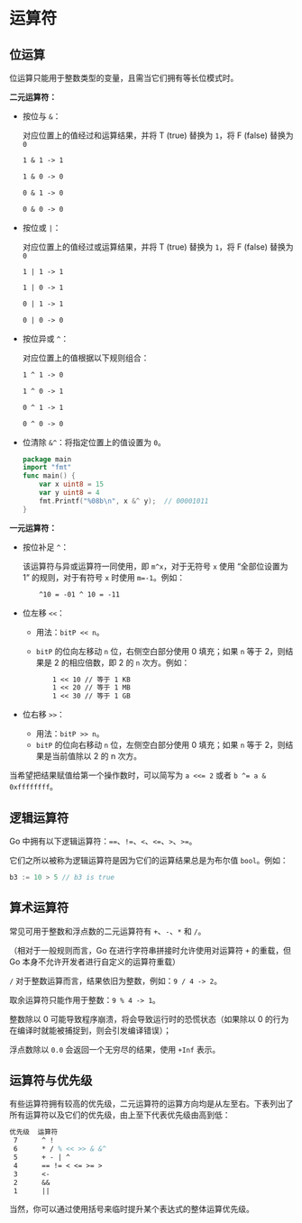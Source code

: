 # 运算符

## 位运算

位运算只能用于整数类型的变量，且需当它们拥有等长位模式时。

**二元运算符：**

- 按位与 `&`：

  对应位置上的值经过和运算结果，并将 T (true) 替换为 `1`，将 F (false) 替换为 `0`

   ```tex
   1 & 1 -> 1

   1 & 0 -> 0

   0 & 1 -> 0

   0 & 0 -> 0
   ```

- 按位或 `|`：

  对应位置上的值经过或运算结果，并将 T (true) 替换为 `1`，将 F (false) 替换为 `0`

   ```tex
   1 | 1 -> 1

   1 | 0 -> 1

   0 | 1 -> 1

   0 | 0 -> 0
   ```

- 按位异或 `^`：

  对应位置上的值根据以下规则组合：

   ```tex
   1 ^ 1 -> 0

   1 ^ 0 -> 1

   0 ^ 1 -> 1

   0 ^ 0 -> 0
  ```

- 位清除 `&^`：将指定位置上的值设置为 `0`。

  ```go
  package main
  import "fmt"
  func main() {
      var x uint8 = 15
      var y uint8 = 4
      fmt.Printf("%08b\n", x &^ y);  // 00001011
  }
  ```

**一元运算符：**

- 按位补足 `^`：

  该运算符与异或运算符一同使用，即 `m^x`，对于无符号 `x` 使用 “全部位设置为 1” 的规则，对于有符号 `x` 时使用 `m=-1`。例如：

  ```tex
      ^10 = -01 ^ 10 = -11
  ```

- 位左移 `<<`：

  - 用法：`bitP << n`。

  - `bitP` 的位向左移动 `n` 位，右侧空白部分使用 0 填充；如果 `n` 等于 2，则结果是 2 的相应倍数，即 2 的 `n` 次方。例如：

    ```tex
        1 << 10 // 等于 1 KB
        1 << 20 // 等于 1 MB
        1 << 30 // 等于 1 GB
    ```

- 位右移 `>>`：

  - 用法：`bitP >> n`。
  - `bitP` 的位向右移动 `n` 位，左侧空白部分使用 0 填充；如果 `n` 等于 2，则结果是当前值除以 2 的 n 次方。

当希望把结果赋值给第一个操作数时，可以简写为 `a <<= 2` 或者 `b ^= a & 0xffffffff`。

## 逻辑运算符

Go 中拥有以下逻辑运算符：`==`、`!=`、`<`、`<=`、`>`、`>=`。

它们之所以被称为逻辑运算符是因为它们的运算结果总是为布尔值 `bool`。例如：

```go
b3 := 10 > 5 // b3 is true
```

## 算术运算符

常见可用于整数和浮点数的二元运算符有 `+`、`-`、`*` 和 `/`。

（相对于一般规则而言，Go 在进行字符串拼接时允许使用对运算符 `+` 的重载，但 Go 本身不允许开发者进行自定义的运算符重载）

`/` 对于整数运算而言，结果依旧为整数，例如：`9 / 4 -> 2`。

取余运算符只能作用于整数：`9 % 4 -> 1`。

整数除以 0 可能导致程序崩溃，将会导致运行时的恐慌状态（如果除以 0 的行为在编译时就能被捕捉到，则会引发编译错误）；

浮点数除以 `0.0` 会返回一个无穷尽的结果，使用 `+Inf` 表示。

## 运算符与优先级

有些运算符拥有较高的优先级，二元运算符的运算方向均是从左至右。下表列出了所有运算符以及它们的优先级，由上至下代表优先级由高到低：

```tex
优先级  运算符
 7      ^ !
 6      * / % << >> & &^
 5      + - | ^
 4      == != < <= >= >
 3      <-
 2      &&
 1      ||
```

当然，你可以通过使用括号来临时提升某个表达式的整体运算优先级。
